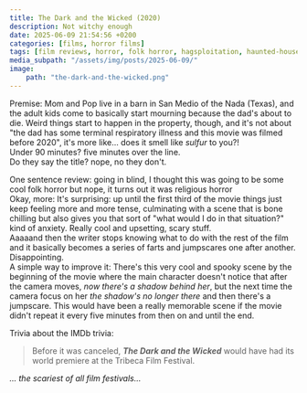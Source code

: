 ```yaml
---
title: The Dark and the Wicked (2020)
description: Not witchy enough
date: 2025-06-09 21:54:56 +0200
categories: [films, horror films]
tags: [film reviews, horror, folk horror, hagsploitation, haunted-housesploitation, hidden ghosts, let's die our way out, middleofnowherecore, netflixcore, snorecore, satanic panic, they don't say the title]
media_subpath: "/assets/img/posts/2025-06-09/"
image:
    path: "the-dark-and-the-wicked.png"
---
```

<span class="reviewsection">Premise:</span> Mom and Pop live in a barn in San Medio of the Nada (Texas), and the adult kids come to basically start mourning because the dad's about to die. Weird things start to happen in the property, though, and it's not about "the dad has some terminal respiratory illness and this movie was filmed before 2020", it's more like... does it smell like *sulfur* to you?!<br/>
<span class="reviewsection">Under 90 minutes?</span> five minutes over the line.<br/>
<span class="reviewsection">Do they say the title?</span> nope, no they don't.

<span class="reviewsection">One sentence review:</span> going in blind, I thought this was going to be some cool folk horror but nope, it turns out it was religious horror<br/>
<span class="reviewsection">Okay, more:</span> It's surprising: up until the first third of the movie things just keep feeling more and more tense, culminating with a scene that is bone chilling but also gives you that sort of "what would I do in that situation?" kind of anxiety. Really cool and upsetting, scary stuff.<br/>Aaaaand then the writer stops knowing what to do with the rest of the film and it basically becomes a series of farts and jumpscares one after another. Disappointing.<br/>
<span class="reviewsection">A simple way to improve it:</span> There's this very cool and spooky scene by the beginning of the movie where the main character doesn't notice that after the camera moves, *now there's a shadow behind her*, but the next time the camera focus on her *the shadow's no longer there* and then there's a jumpscare. This would have been a really memorable scene if the movie didn't repeat it every five minutes from then on and until the end.

<span class="reviewsection">Trivia about the IMDb trivia:</span>
> Before it was canceled, ***The Dark and the Wicked*** would have had its world premiere at the Tribeca Film Festival.

*... the scariest of all film festivals...*